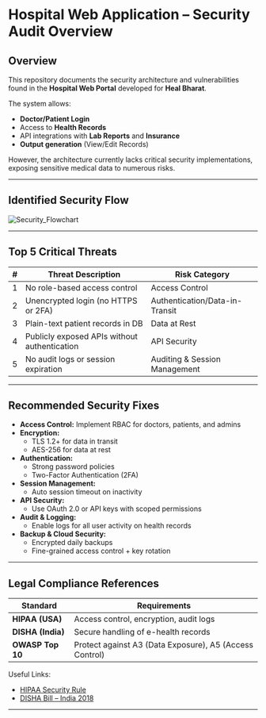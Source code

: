 
# Hospital Web Application – Security Audit Overview

##  Overview

This repository documents the security architecture and vulnerabilities found in the **Hospital Web Portal** developed for **Heal Bharat**.

The system allows:
- **Doctor/Patient Login**
- Access to **Health Records**
- API integrations with **Lab Reports** and **Insurance**
- **Output generation** (View/Edit Records)

However, the architecture currently lacks critical security implementations, exposing sensitive medical data to numerous risks.

---

## Identified Security Flow

![Security_Flowchart](https://github.com/user-attachments/assets/c346088e-38d7-43d4-9de0-de6439c9aafc)

---

##  Top 5 Critical Threats

| # | Threat Description                              | Risk Category         |
|---|--------------------------------------------------|------------------------|
| 1 | No role-based access control                     | Access Control         |
| 2 | Unencrypted login (no HTTPS or 2FA)              | Authentication/Data-in-Transit |
| 3 | Plain-text patient records in DB                 | Data at Rest           |
| 4 | Publicly exposed APIs without authentication     | API Security           |
| 5 | No audit logs or session expiration              | Auditing & Session Management |

---

##  Recommended Security Fixes

- **Access Control:** Implement RBAC for doctors, patients, and admins
- **Encryption:**
  - TLS 1.2+ for data in transit
  - AES-256 for data at rest
- **Authentication:**
  - Strong password policies
  - Two-Factor Authentication (2FA)
- **Session Management:**
  - Auto session timeout on inactivity
- **API Security:**
  - Use OAuth 2.0 or API keys with scoped permissions
- **Audit & Logging:**
  - Enable logs for all user activity on health records
- **Backup & Cloud Security:**
  - Encrypted daily backups
  - Fine-grained access control + key rotation

---

##  Legal Compliance References

| Standard | Requirements |
|----------|--------------|
| **HIPAA (USA)** | Access control, encryption, audit logs |
| **DISHA (India)** | Secure handling of e-health records |
| **OWASP Top 10** | Protect against A3 (Data Exposure), A5 (Access Control) |

Useful Links:
- [HIPAA Security Rule](https://www.hhs.gov/hipaa/for-professionals/security/index.html)
- [DISHA Bill – India 2018](https://prsindia.org/billtrack/digital-information-security-health-care-act-2018)

---
